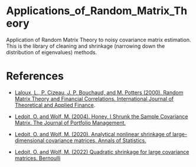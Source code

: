 # Applications_of_Random_Matrix_Theory

Application of Random Matrix Theory to noisy covariance matrix estimation. 
This is the library of cleaning and shrinkage (narrowing down the distribution of eigenvalues) methods.


# References
- [Laloux, L., P. Cizeau, J. P. Bouchaud, and M. Potters (2000). Random Matrix Theory and Financial Correlations. International Journal of Theoretical and Applied Finance](https://www.math.nyu.edu/~avellane/LalouxPCA.pdf). 

- [Ledoit, O. and Wolf, M. (2004). Honey, I Shrunk the Sample Covariance Matrix. The Journal of Portfolio Management.](https://www.econ.uzh.ch/dam/jcr:ffffffff-935a-b0d6-ffff-ffffb4762fbf/honey.pdf)

- [Ledoit, O. and Wolf, M. (2020). Analytical nonlinear shrinkage of large-dimensional covariance matrices. Annals of Statistics.](https://www.econ.uzh.ch/dam/jcr:87976d27-67fa-442b-bceb-8af7a0681ba2/annals_2020.pdf)

- [Ledoit, O. and Wolf, M. (2022) Quadratic shrinkage for large covariance
matrices. Bernoulli](https://www.econ.uzh.ch/dam/jcr:27e9ffa4-578e-4d6f-84d9-7707c98cedb0/bernoulli_2022.pdf)
